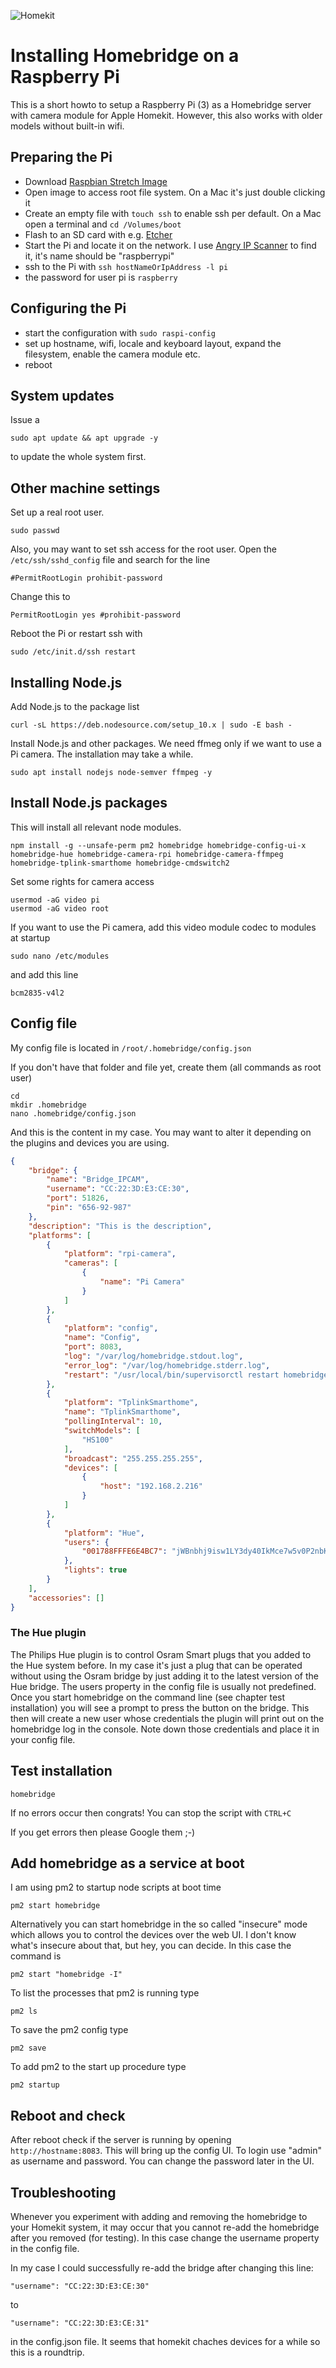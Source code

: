 ![Homekit](homekit.png)

# Installing Homebridge on a Raspberry Pi

This is a short howto to setup a Raspberry Pi (3) as a Homebridge server with camera module for Apple Homekit. However, this also works with older models without built-in wifi.

## Preparing the Pi

- Download [Raspbian Stretch Image](https://downloads.raspberrypi.org/raspbian_lite_latest)
- Open image to access root file system. On a Mac it's just double clicking it
- Create an empty file with ```touch ssh``` to enable ssh per default. On a Mac open a terminal and ```cd /Volumes/boot```
- Flash to an SD card with e.g. [Etcher](https://etcher.io/)
- Start the Pi and locate it on the network. I use [Angry IP Scanner](https://angryip.org/) to find it, it's name should be "raspberrypi"
- ssh to the Pi with ```ssh hostNameOrIpAddress -l pi```
- the password for user pi is ```raspberry```

## Configuring the Pi

- start the configuration with ```sudo raspi-config```
- set up hostname, wifi, locale and keyboard layout, expand the filesystem, enable the camera module etc.
- reboot

## System updates

Issue a

```plaintext
sudo apt update && apt upgrade -y
```

to update the whole system first.

## Other machine settings

Set up a real root user.

```plaintext
sudo passwd
```

Also, you may want to set ssh access for the root user. Open the ```/etc/ssh/sshd_config``` file and search for the line

```plaintext
#PermitRootLogin prohibit-password
```

Change this to

```plaintext
PermitRootLogin yes #prohibit-password
```

Reboot the Pi or restart ssh with

```plaintext
sudo /etc/init.d/ssh restart
```

## Installing Node.js

Add Node.js to the package list

```plaintext
curl -sL https://deb.nodesource.com/setup_10.x | sudo -E bash -
```

Install Node.js and other packages. We need ffmeg only if we want to use a Pi camera. The installation may take a while.

```plaintext
sudo apt install nodejs node-semver ffmpeg -y
```

## Install Node.js packages

This will install all relevant node modules.

```plaintext
npm install -g --unsafe-perm pm2 homebridge homebridge-config-ui-x homebridge-hue homebridge-camera-rpi homebridge-camera-ffmpeg homebridge-tplink-smarthome homebridge-cmdswitch2
```

Set some rights for camera access

```plaintext
usermod -aG video pi
usermod -aG video root
```

If you want to use the Pi camera, add this video module codec to modules at startup

```plaintext
sudo nano /etc/modules
```

and add this line

```plaintext
bcm2835-v4l2
```

## Config file

My config file is located in ```/root/.homebridge/config.json```

If you don't have that folder and file yet, create them (all commands as root user)

```plaintext
cd
mkdir .homebridge
nano .homebridge/config.json
```

And this is the content in my case. You may want to alter it depending on the plugins and devices you are using.

```json
{
    "bridge": {
        "name": "Bridge_IPCAM",
        "username": "CC:22:3D:E3:CE:30",
        "port": 51826,
        "pin": "656-92-987"
    },
    "description": "This is the description",
    "platforms": [
        {
            "platform": "rpi-camera",
            "cameras": [
                {
                    "name": "Pi Camera"
                }
            ]
        },
        {
            "platform": "config",
            "name": "Config",
            "port": 8083,
            "log": "/var/log/homebridge.stdout.log",
            "error_log": "/var/log/homebridge.stderr.log",
            "restart": "/usr/local/bin/supervisorctl restart homebridge"
        },
        {
            "platform": "TplinkSmarthome",
            "name": "TplinkSmarthome",
            "pollingInterval": 10,
            "switchModels": [
                "HS100"
            ],
            "broadcast": "255.255.255.255",
            "devices": [
                {
                    "host": "192.168.2.216"
                }
            ]
        },
        {
            "platform": "Hue",
            "users": {
                "001788FFFE6E4BC7": "jWBnbhj9isw1LY3dy40IkMce7w5v0P2nbKD3OrXN"
            },
            "lights": true
        }
    ],
    "accessories": []
}
```

### The Hue plugin

The Philips Hue plugin is to control Osram Smart plugs that you added to the Hue system before. In my case it's just a plug that can be operated without using the Osram bridge by just adding it to the latest version of the Hue bridge. The users property in the config file is usually not predefined. Once you start homebridge on the command line (see chapter test installation) you will see a prompt to press the button on the bridge. This then will create a new user whose credentials the plugin will print out on the homebridge log in the console. Note down those credentials and place it in your config file.

## Test installation

```plaintext
homebridge
```

If no errors occur then congrats! You can stop the script with ```CTRL+C```

If you get errors then please Google them ;-)

## Add homebridge as a service at boot

I am using pm2 to startup node scripts at boot time

```plaintext
pm2 start homebridge
```

Alternatively you can start homebridge in the so called "insecure" mode which allows you to control the devices over the web UI. I don't know what's insecure about that, but hey, you can decide. In this case the command is

```plaintext
pm2 start "homebridge -I"
```

To list the processes that pm2 is running type

```plaintext
pm2 ls
```

To save the pm2 config type

```plaintext
pm2 save
```

To add pm2 to the start up procedure type

```plaintext
pm2 startup
```

## Reboot and check

After reboot check if the server is running by opening ```http://hostname:8083```. This will bring up the config UI. To login use "admin" as username and password. You can change the password later in the UI.

## Troubleshooting

Whenever you experiment with adding and removing the homebridge to your Homekit system, it may occur that you cannot re-add the homebridge after you removed (for testing). In this case change the username property in the config file.

In my case I could successfully re-add the bridge after changing this line:

```plaintext
"username": "CC:22:3D:E3:CE:30"
```

to

```plaintext
"username": "CC:22:3D:E3:CE:31"
```

in the config.json file. It seems that homekit chaches devices for a while so this is a roundtrip.
